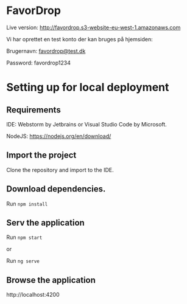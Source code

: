 # FavorDrop
Live version: http://favordrop.s3-website-eu-west-1.amazonaws.com

Vi har oprettet en test konto der kan bruges på hjemsiden:

Brugernavn: favordrop@test.dk

Password: favordrop1234

# Setting up for local deployment
## Requirements
IDE: Webstorm by Jetbrains or Visual Studio Code by Microsoft.

NodeJS: https://nodejs.org/en/download/

## Import the project 
Clone the repository and import to the IDE.

## Download dependencies.
Run `npm install`

## Serv the application
Run `npm start`

or

Run `ng serve`

## Browse the application
http://localhost:4200
